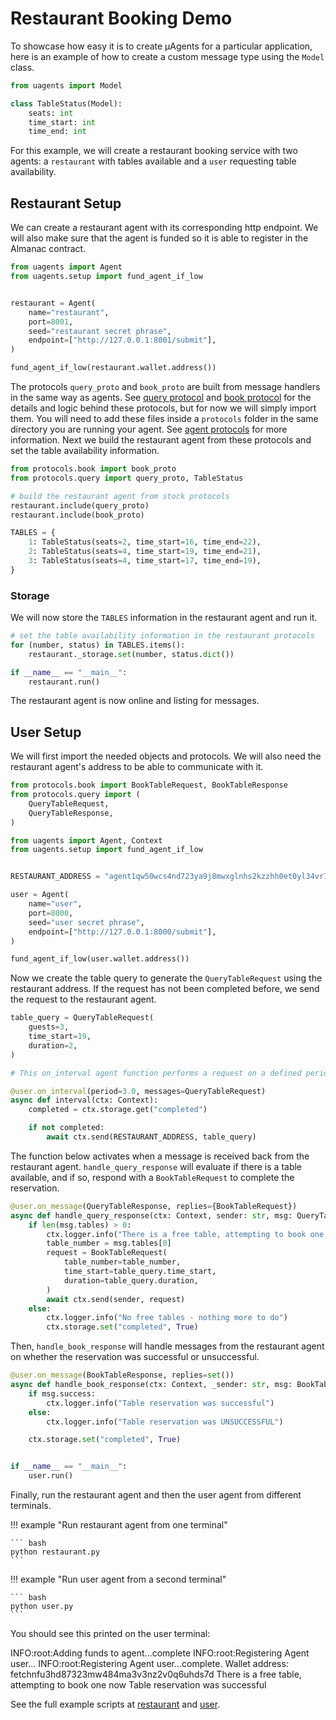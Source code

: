 # Restaurant Booking Demo

To showcase how easy it is to create μAgents for a particular application, here is an example of how to create a custom message type using the `Model` class.

```python
from uagents import Model

class TableStatus(Model):
    seats: int
    time_start: int
    time_end: int
```

For this example, we will create a restaurant booking service with two agents: a `restaurant` with tables available and a `user` requesting table availability.

## Restaurant Setup

We can create a restaurant agent with its corresponding http endpoint. We will also make sure that the agent is funded so it is able to register in the Almanac contract.


```python
from uagents import Agent
from uagents.setup import fund_agent_if_low


restaurant = Agent(
    name="restaurant",
    port=8001,
    seed="restaurant secret phrase",
    endpoint=["http://127.0.0.1:8001/submit"],
)

fund_agent_if_low(restaurant.wallet.address())
```
The protocols `query_proto` and `book_proto` are built from message handlers in the same way as agents. See [query protocol](https://github.com/fetchai/uAgents/blob/master/examples/09-booking-protocol-demo/protocols/query.py) and [book protocol](https://github.com/fetchai/uAgents/blob/master/examples/09-booking-protocol-demo/protocols/book.py) for the details and logic behind these protocols, but for now we will simply import them. You will need to add these files inside a `protocols` folder in the same directory you are running your agent. See [agent protocols](../Key%20concepts/agent-protocols.md) for more information.
Next we build the restaurant agent from these protocols and set the table availability information.

```python
from protocols.book import book_proto
from protocols.query import query_proto, TableStatus

# build the restaurant agent from stock protocols
restaurant.include(query_proto)
restaurant.include(book_proto)

TABLES = {
    1: TableStatus(seats=2, time_start=16, time_end=22),
    2: TableStatus(seats=4, time_start=19, time_end=21),
    3: TableStatus(seats=4, time_start=17, time_end=19),
}

```

### Storage

We will now store the `TABLES` information in the restaurant agent and run it.

```python
# set the table availability information in the restaurant protocols
for (number, status) in TABLES.items():
    restaurant._storage.set(number, status.dict())

if __name__ == "__main__":
    restaurant.run()
```
The restaurant agent is now online and listing for messages.

## User Setup

We will first import the needed objects and protocols. We will also need the restaurant agent's address to be able to communicate with it.

```python
from protocols.book import BookTableRequest, BookTableResponse
from protocols.query import (
    QueryTableRequest,
    QueryTableResponse,
)

from uagents import Agent, Context
from uagents.setup import fund_agent_if_low


RESTAURANT_ADDRESS = "agent1qw50wcs4nd723ya9j8mwxglnhs2kzzhh0et0yl34vr75hualsyqvqdzl990"

user = Agent(
    name="user",
    port=8000,
    seed="user secret phrase",
    endpoint=["http://127.0.0.1:8000/submit"],
)

fund_agent_if_low(user.wallet.address())

```

Now we create the table query to generate the `QueryTableRequest` using the restaurant address. If the request has not been completed before, we send the request to the restaurant agent.

```python
table_query = QueryTableRequest(
    guests=3,
    time_start=19,
    duration=2,
)

# This on_interval agent function performs a request on a defined period

@user.on_interval(period=3.0, messages=QueryTableRequest)
async def interval(ctx: Context):
    completed = ctx.storage.get("completed")

    if not completed:
        await ctx.send(RESTAURANT_ADDRESS, table_query)
```

The function below activates when a message is received back from the restaurant agent.
`handle_query_response` will evaluate if there is a table available, and if so, respond with a `BookTableRequest` to complete the reservation.

```python
@user.on_message(QueryTableResponse, replies={BookTableRequest})
async def handle_query_response(ctx: Context, sender: str, msg: QueryTableResponse):
    if len(msg.tables) > 0:
        ctx.logger.info("There is a free table, attempting to book one now")
        table_number = msg.tables[0]
        request = BookTableRequest(
            table_number=table_number,
            time_start=table_query.time_start,
            duration=table_query.duration,
        )
        await ctx.send(sender, request)
    else:
        ctx.logger.info("No free tables - nothing more to do")
        ctx.storage.set("completed", True)

```

Then, `handle_book_response` will handle messages from the restaurant agent on whether the reservation was successful or unsuccessful.

```python
@user.on_message(BookTableResponse, replies=set())
async def handle_book_response(ctx: Context, _sender: str, msg: BookTableResponse):
    if msg.success:
        ctx.logger.info("Table reservation was successful")
    else:
        ctx.logger.info("Table reservation was UNSUCCESSFUL")

    ctx.storage.set("completed", True)


if __name__ == "__main__":
    user.run()
```

Finally, run the restaurant agent and then the user agent from different terminals.

!!! example "Run restaurant agent from one terminal"
    
    ``` bash
    python restaurant.py
    ```

!!! example "Run user agent from a second terminal"
    
    ``` bash
    python user.py
    ```

You should see this printed on the user terminal:

<div id="termynal1" data-termynal data-ty-typeDelay="100" data-ty-lineDelay="700">
<span data-ty>INFO:root:Adding funds to agent...complete</span>
<span data-ty>INFO:root:Registering Agent user...</span>
<span data-ty>INFO:root:Registering Agent user...complete.</span>
<span data-ty>Wallet address: fetchnfu3hd87323mw484ma3v3nz2v0q6uhds7d</span>
<span data-ty>There is a free table, attempting to book one now</span>
<span data-ty>Table reservation was successful</span>
</div>

See the full example scripts at [restaurant](https://github.com/fetchai/uAgents/blob/master/examples/09-booking-protocol-demo/restaurant.py) and 
[user](https://github.com/fetchai/uAgents/blob/master/examples/09-booking-protocol-demo/user.py).
